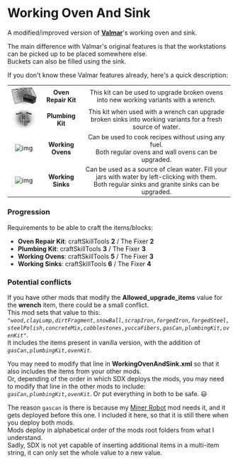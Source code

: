 <!--Read this in github to have all the visuals and formatting: https://github.com/manux32/7dtdSdxMods/tree/master/Manux_WorkingOvenAndSink-->
# Working Oven And Sink
A modified/improved version of [**Valmar**](https://7daystodie.com/forums/showthread.php?32219-Valmar-s-Mod-Collection)'s working oven and sink.  

The main difference with Valmar's original features is that the workstations can be picked up to be placed somewhere else.  
Buckets can also be filled using the sink.  

If you don't know these Valmar features already, here's a quick description:  

||||
|:---:|:---:|:---:|
| ![img](Icons/ovenKit.png) | **Oven Repair Kit** | This kit can be used to upgrade broken ovens into new working variants with a wrench. |
| ![img](Icons/plumbingKit.png) | **Plumbing Kit** | This kit when used with a wrench can upgrade broken sinks into working variants for a fresh source of water. |
| ![img](https://manux32.github.io/7dtd_miscImages/oven.png) | **Working Ovens** | Can be used to cook recipes without using any fuel. <br/> Both regular ovens and wall ovens can be upgraded. |
| ![img](https://manux32.github.io/7dtd_miscImages/sink.png) | **Working Sinks** | Can be used as a source of clean water. Fill your jars with water by left-clicking with them. <br/> Both regular sinks and granite sinks can be upgraded. |  

### Progression
Requirements to be able to craft the items/blocks:
- **Oven Repair Kit**: craftSkillTools **2** / The Fixer **2**
- **Plumbing Kit**: craftSkillTools **3** / The Fixer **3**
- **Working Ovens**: craftSkillTools **5** / The Fixer **3**
- **Working Sinks**: craftSkillTools **6** / The Fixer **4**

### Potential conflicts
If you have other mods that modify the **Allowed_upgrade_items** value for the **wrench** item, there could be a small conflict.  
This mod sets that value to this: *```"wood,clayLump,dirtFragment,snowBall,scrapIron,forgedIron,forgedSteel,steelPolish,concreteMix,cobblestones,yuccaFibers,gasCan,plumbingKit,ovenKit"```*.  
It includes the items present in vanilla version, with the addition of *```gasCan,plumbingKit,ovenKit```*.  

You may need to modify that line in **WorkingOvenAndSink.xml** so that it also includes the items from your other mods.  
Or, depending of the order in which SDX deploys the mods, you may need to modify that line in the other mods to include: *```gasCan,plumbingKit,ovenKit```*. Or put everything in both to be safe. :smiley:  

The reason ```gascan``` is there is because my [Miner Robot](Manux_MinerRobot) mod needs it, and it gets deployed before this one. I included it here, so that it is still there when you deploy both mods.  
Mods deploy in alphabetical order of the mods root folders from what I understand.  
Sadly, SDX is not yet capable of inserting additional items in a multi-item string, it can only set the whole value to a new value.
